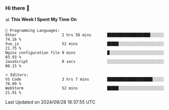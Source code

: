 ### Hi there 👋

<!--
**asdf12303116/asdf12303116** is a ✨ _special_ ✨ repository because its `README.md` (this file) appears on your GitHub profile.

Here are some ideas to get you started:

- 🔭 I’m currently working on ...
- 🌱 I’m currently learning ...
- 👯 I’m looking to collaborate on ...
- 🤔 I’m looking for help with ...
- 💬 Ask me about ...
- 📫 How to reach me: ...
- 😄 Pronouns: ...
- ⚡ Fun fact: ...
-->

<!--START_SECTION:waka-->
📊 **This Week I Spent My Time On** 

```text
💬 Programming Languages: 
Other                    2 hrs 58 mins       ███████████████████░░░░░░   74.16 % 
Vue.js                   52 mins             █████░░░░░░░░░░░░░░░░░░░░   21.75 % 
Nginx configuration file 9 mins              █░░░░░░░░░░░░░░░░░░░░░░░░   03.93 % 
JavaScript               0 secs              ░░░░░░░░░░░░░░░░░░░░░░░░░   00.15 % 

🔥 Editors: 
VS Code                  3 hrs 7 mins        ████████████████████░░░░░   78.09 % 
WebStorm                 52 mins             █████░░░░░░░░░░░░░░░░░░░░   21.91 % 
```


 Last Updated on 2024/08/28 18:37:55 UTC
<!--END_SECTION:waka-->
